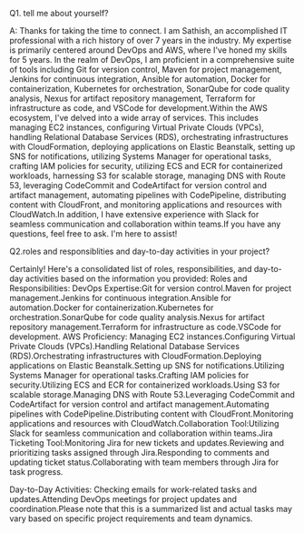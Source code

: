 Q1. tell me about yourself?

A: Thanks for taking the time to connect. I am Sathish, an accomplished IT professional with a rich history 
of over 7 years in the industry. My expertise is primarily centered around DevOps and AWS, 
where I've honed my skills for 5 years. In the realm of DevOps, I am proficient in a comprehensive suite of tools
including Git for version control, Maven for project management, Jenkins for continuous integration, 
Ansible for automation, Docker for containerization, Kubernetes for orchestration, 
SonarQube for code quality analysis, Nexus for artifact repository management, 
Terraform for infrastructure as code, and VSCode for development.Within the AWS ecosystem,
I've delved into a wide array of services. This includes managing EC2 instances, configuring Virtual Private
Clouds (VPCs), handling Relational Database Services (RDS), orchestrating infrastructures with CloudFormation,
deploying applications on Elastic Beanstalk, setting up SNS for notifications, utilizing Systems Manager for 
operational tasks, crafting IAM policies for security, utilizing ECS and ECR for containerized workloads,
harnessing S3 for scalable storage, managing DNS with Route 53, leveraging CodeCommit and CodeArtifact for 
version control and artifact management, automating pipelines with CodePipeline, distributing content with
CloudFront, and monitoring applications and resources with CloudWatch.In addition, I have extensive experience
with Slack for seamless communication and collaboration within teams.If you have any questions, 
feel free to ask. I'm here to assist!

Q2.roles and responsiblities and day-to-day activities in your project?

Certainly! Here's a consolidated list of roles, responsibilities, and day-to-day activities based on the information you provided:
Roles and Responsibilities:
DevOps Expertise:Git for version control.Maven for project management.Jenkins for continuous integration.Ansible for automation.Docker for containerization.Kubernetes for orchestration.SonarQube for code quality analysis.Nexus for artifact repository management.Terraform for infrastructure as code.VSCode for development.
AWS Proficiency:
Managing EC2 instances.Configuring Virtual Private Clouds (VPCs).Handling Relational Database Services (RDS).Orchestrating infrastructures with CloudFormation.Deploying applications on Elastic Beanstalk.Setting up SNS for notifications.Utilizing Systems Manager for operational tasks.Crafting IAM policies for security.Utilizing ECS and ECR for containerized workloads.Using S3 for scalable storage.Managing DNS with Route 53.Leveraging CodeCommit and CodeArtifact for version control and artifact management.Automating pipelines with CodePipeline.Distributing content with CloudFront.Monitoring applications and resources with CloudWatch.Collaboration Tool:Utilizing Slack for seamless communication and collaboration within teams.Jira Ticketing Tool:Monitoring Jira for new tickets and updates.Reviewing and prioritizing tasks assigned through Jira.Responding to comments and updating ticket status.Collaborating with team members through Jira for task progress.

Day-to-Day Activities:
Checking emails for work-related tasks and updates.Attending DevOps meetings for project updates and coordination.Please note that this is a summarized list and actual tasks may vary based on specific project requirements and team dynamics.


